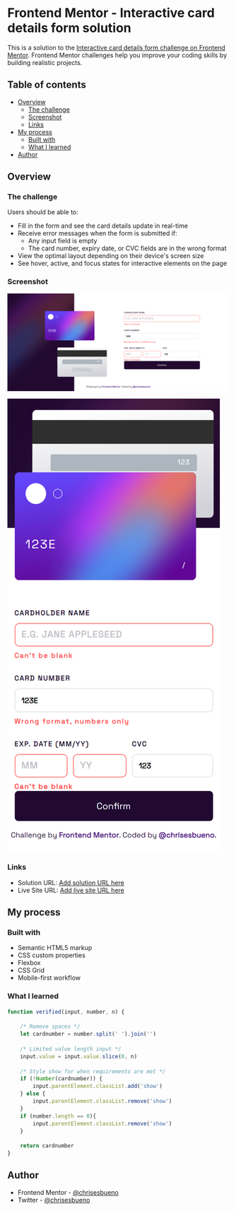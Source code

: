 # Frontend Mentor - Interactive card details form solution

This is a solution to the [Interactive card details form challenge on Frontend Mentor](https://www.frontendmentor.io/challenges/interactive-card-details-form-XpS8cKZDWw). Frontend Mentor challenges help you improve your coding skills by building realistic projects. 

## Table of contents

- [Overview](#overview)
  - [The challenge](#the-challenge)
  - [Screenshot](#screenshot)
  - [Links](#links)
- [My process](#my-process)
  - [Built with](#built-with)
  - [What I learned](#what-i-learned)
- [Author](#author)

## Overview

### The challenge

Users should be able to:

- Fill in the form and see the card details update in real-time
- Receive error messages when the form is submitted if:
  - Any input field is empty
  - The card number, expiry date, or CVC fields are in the wrong format
- View the optimal layout depending on their device's screen size
- See hover, active, and focus states for interactive elements on the page

### Screenshot

![](Desktop.png)

![](Mobile.png)

### Links

- Solution URL: [Add solution URL here](https://www.frontendmentor.io/solutions/interactive-card-datails-form-rVj1_vc6r9)
- Live Site URL: [Add live site URL here](https://chrisesbueno.github.io/interactive-card/)

## My process

### Built with

- Semantic HTML5 markup
- CSS custom properties
- Flexbox
- CSS Grid
- Mobile-first workflow

### What I learned


```js
function verified(input, number, n) {

    /* Remove spaces */
    let cardnumber = number.split(' ').join('')

    /* Limited value length input */
    input.value = input.value.slice(0, n) 

    /* Style show for when requirements are met */
    if (!Number(cardnumber)) {
        input.parentElement.classList.add('show')
    } else {
        input.parentElement.classList.remove('show')
    }
    if (number.length == 0){
        input.parentElement.classList.remove('show')
    }
    
    return cardnumber
}
```

## Author

- Frontend Mentor - [@chrisesbueno](https://www.frontendmentor.io/profile/chrisesbueno)
- Twitter - [@chrisesbueno](https://www.twitter.com/chrisesbueno)
